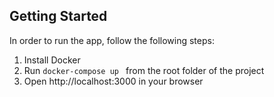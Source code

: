 ## Getting Started

In order to run the app, follow the following steps:

1. Install Docker
2. Run `docker-compose up ` from the root folder of the project
3. Open http://localhost:3000 in your browser
